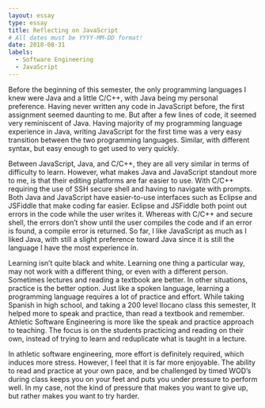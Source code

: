 ```yaml
---
layout: essay
type: essay
title: Reflecting on JavaScript
# All dates must be YYYY-MM-DD format!
date: 2018-08-31
labels:
  - Software Engineering
  - JavaScript
---
```


Before the beginning of this semester, the only programming languages I knew were Java and a little C/C++, with Java being my personal preference. Having never written any code in JavaScript before, the first assignment seemed daunting to me. But after a few lines of code, it seemed very reminiscent of Java. Having majority of my programming language experience in Java, writing JavaScript for the first time was a very easy transition between the two programming languages. Similar, with different syntax, but easy enough to get used to very quickly.

Between JavaScript, Java, and C/C++, they are all very similar in terms of difficulty to learn. However, what makes Java and JavaScript standout more to me, is that their editing platforms are far easier to use. With C/C++ requiring the use of SSH secure shell and having to navigate with prompts. Both Java and JavaScript have easier-to-use interfaces such as Eclipse and JSFiddle that make coding far easier. Eclipse and JSFiddle both point out errors in the code while the user writes it. Whereas with C/C++ and secure shell, the errors don’t show until the user compiles the code and if an error is found, a compile error is returned. So far, I like JavaScript as much as I liked Java, with still a slight preference toward Java since it is still the language I have the most experience in. 

Learning isn’t quite black and white. Learning one thing a particular way, may not work with a different thing, or even with a different person. Sometimes lectures and reading a textbook are better. In other situations, practice is the better option. Just like a spoken language, learning a programming language requires a lot of practice and effort. While taking Spanish in high school, and taking a 200 level Ilocano class this semester, It helped more to speak and practice, than read a textbook and remember. Athletic Software Engineering is more like the speak and practice approach to teaching. The focus is on the students practicing and reading on their own, instead of trying to learn and reduplicate what is taught in a lecture. 

In athletic software engineering, more effort is definitely required, which induces more stress. However, I feel that it is far more enjoyable. The ability to read and practice at your own pace, and be challenged by timed WOD’s during class keeps you on your feet and puts you under pressure to perform well. In my case, not the kind of pressure that makes you want to give up, but rather makes you want to try harder.  
